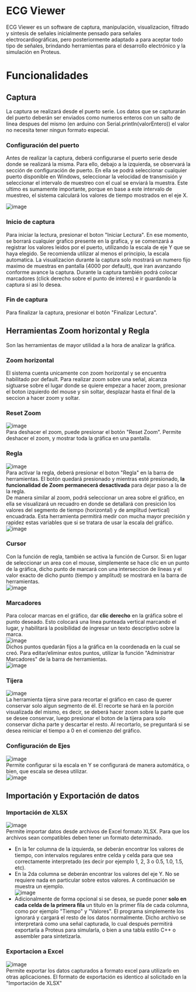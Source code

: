 # ECG Viewer

ECG Viewer es un software de captura, manipulación, visualizacion, filtrado y sintesis de señales inicialmente pensado para señales electrocardiográficas, pero posteriormente adaptado a para aceptar todo tipo de señales, brindando herramientas para el desarrollo electrónico y la simulación en Proteus.

# Funcionalidades


## Captura
La captura se realizará desde el puerto serie. Los datos que se capturarán del puerto deberán ser enviados como numeros enteros con un salto de linea despues del mismo (en arduino con Serial.println(valorEntero)) el valor no necesita tener ningun formato especial.
### Configuración del puerto
Antes de realizar la captura, deberá configurarse el puerto serie desde donde se realizará la misma. Para ello, debajo a la izquierda, se observará la sección de configuración de puerto. En ella se podrá seleccionar cualquier puerto disponible en Windows, seleccionar la velocidad de transmisión y seleccionar el intervalo de muestreo con el cual se enviará la muestra. Este ultimo es sumamente importante, porque en base a este intervalo de muestreo, el sistema calculará los valores de tiempo mostrados en el eje X.  

![image](https://github.com/user-attachments/assets/644a112c-60b3-483a-af2f-89eaa64f0fb6)  

### Inicio de captura
Para iniciar la lectura, presionar el boton "Iniciar Lectura". En ese momento, se borrará cualquier grafico presente en la grafica, y se comenzará a registrar los valores leidos por el puerto, utilizando la escala de eje Y que se haya elegido. Se recomienda utilizar al menos el principio, la escala automatica.
La visualizacion durante la captura solo mostrará un numero fijo maximo de muestras en pantalla (4000 por default), que iran avanzando conforme avance la captura. Durante la captura también podrá colocar marcadores (click derecho sobre el punto de interes) e ir guardando la captura si asi lo desea.

### Fin de captura
Para finalizar la captura, presionar el botón "Finalizar Lectura".


## Herramientas Zoom horizontal y Regla
Son las herramientas de mayor utilidad a la hora de analizar la gráfica. 

### Zoom horizontal
El sistema cuenta unicamente con zoom horizontal y se encuentra habilitado por default. Para realizar zoom sobre una señal, alcanza sigtuarse sobre el lugar donde se quiere empezar a hacer zoom, presionar el boton izquierdo del mouse y sin soltar, desplazar hasta el final de la seccion a hacer zoom y soltar. 

### Reset Zoom
![image](https://github.com/user-attachments/assets/bf3bea98-9ce1-4428-b23b-9896dc4e26d2)  
Para deshacer el zoom, puede presionar el botón "Reset Zoom".  Permite deshacer el zoom, y mostrar toda la gráfica en una pantalla.


### Regla
![image](https://github.com/user-attachments/assets/5ef58ba3-0131-4918-b11e-10278c740235)  
Para activar la regla, deberá presionar el boton "Regla" en la barra de herramientas. El botón quedará presionado y mientras esté presionado, **la funcionalidad de Zoom permanecerá desactivada** para dejar paso a la de la regla.  
De manera similar al zoom, podrá seleccionar un area sobre el gráfico, en ella se visualizará un recuadro en donde se detallará con presición los valores del segmento de tiempo (horizontal) y de amplitud (vertical) encuadrada. Esta herramienta permitirá medir con mucha mayor precisión y rapidez estas variables que si se tratara de usar la escala del gráfico.
![image](https://github.com/user-attachments/assets/0bcbce39-1190-45cf-b2bc-47c223f85105)  

### Cursor
Con la función de regla, también se activa la función de Cursor. Si en lugar de seleccionar un area con el mouse, simplemente se hace clic en un punto de la gráfica, dicho punto de marcará con una interseccion de líneas y el valor exacto de dicho punto (tiempo y amplitud) se mostrará en la barra de herramientas.  
![image](https://github.com/user-attachments/assets/e7457c12-a91b-4943-9cb8-7bd7139031aa)  

### Marcadores
Para colocar marcas en el gráfico, dar **clic derecho** en la gráfica sobre el punto deseado. Esto colocará una linea punteada vertical marcando el lugar, y habilitará la posibilidad de ingresar un texto descriptivo sobre la marca.  
![image](https://github.com/user-attachments/assets/ad59da51-0a16-465e-859c-da38e1c15b4f)  
Dichos puntos quedarán fijos a la gráfica en la coordenada en la cual se creó.
Para editar/eliminar estos puntos, utilizar la función "Administrar Marcadores" de la barra de herramientas.  
![image](https://github.com/user-attachments/assets/b3f1c0f0-c44a-46ff-8d69-23f382bf49f2)

### Tijera
![image](https://github.com/user-attachments/assets/b8373be0-32d0-4e00-b460-7ec58e348629)  
La herramienta tijera sirve para recortar el gráfico en caso de querer conservar solo algun segmento de él. El recorte se hará en la porción visualizada del mismo, es decir, se deberá hacer zoom sobre la parte que se desee conservar, luego presionar el boton de la tijera para solo conservar dicha parte y descartar el resto. Al recortarlo, se preguntará si se desea reiniciar el tiempo a 0 en el comienzo del gráfico.

### Configuración de Ejes
![image](https://github.com/user-attachments/assets/be533484-1124-46a1-b46a-e31bfe62a9ad)  
Permite configurar si la escala en Y se configurará de manera automática, o bien, que escala se desea utilizar.  
![image](https://github.com/user-attachments/assets/bbddad3f-95af-430a-9fc0-cb6c06f2693b)  


## Importación y Exportación de datos
### Importación de XLSX  
![image](https://github.com/user-attachments/assets/c1932d71-c1e0-42d6-996e-a317d133be1d)  
Permite importar datos desde archivos de Excel formato XLSX. Para que los archivos sean compatibles deben tener un formato determinado. 
* En la 1er columna de la izquierda, se deberán encontrar los valores de tiempo, con intervalos regulares entre celda y celda para que sea correctamente interpretado (es decir por ejemplo 1, 2, 3 o 0.5, 1.0, 1.5, etc).
* En la 2da columna se deberán encontrar los valores del eje Y. No se requiere nada en particular sobre estos valores.
A continuación se muestra un ejemplo.  
![image](https://github.com/user-attachments/assets/70e78bb9-0cd0-4d60-9787-7eca33d306e7)
* Adicionalmente de forma opcional si se desea, se puede poner **solo en cada celda de la primera fila** un titulo en la primer fila de cada columna, como por ejemplo "Tiempo" y "Valores". El programa simplemente los ignorará y cargará el resto de los datos normalmente.
Dicho archivo se interpretará como una señal capturada, lo cual después permitirá exportarla a Proteus para simularla, o bien a una tabla estilo C++ o assembler para sintetizarla.

### Exportacion a Excel
![image](https://github.com/user-attachments/assets/c75d57a5-2904-493b-8404-668baab3d2e4)  
Permite exportar los datos capturados a formato excel para utilizarlo en otras aplicaciones. El formato de exportación es identico al solicitado en la "Importación de XLSX"



  



